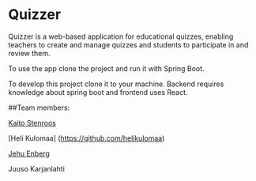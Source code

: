 # Quizzer

Quizzer is a web-based application for educational quizzes, enabling teachers to create and manage quizzes and students to participate in and review them.

To use the app clone the project and run it with Spring Boot.

To develop this project clone it to your machine. Backend requires knowledge about spring boot and frontend uses React.

##Team members:

[Kaito Stenroos](https://github.com/kaitostenroos)

[Heli Kulomaa] (https://github.com/helikulomaa)

[Jehu Enberg](https://github.com/Comicalist)

Juuso Karjanlahti
